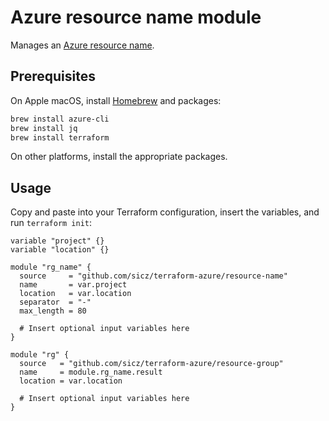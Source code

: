 # Azure resource name module

Manages an [Azure resource name](https://docs.microsoft.com/en-us/azure/architecture/best-practices/naming-conventions).

## Prerequisites

On Apple macOS, install [Homebrew](http://brew.sh/) and packages:
```bash
brew install azure-cli
brew install jq
brew install terraform
```
On other platforms, install the appropriate packages.

## Usage

Copy and paste into your Terraform configuration, insert the variables, and
run `terraform init`:
```hcl
variable "project" {}
variable "location" {}

module "rg_name" {
  source     = "github.com/sicz/terraform-azure/resource-name"
  name       = var.project
  location   = var.location
  separator  = "-"
  max_length = 80

  # Insert optional input variables here
}

module "rg" {
  source   = "github.com/sicz/terraform-azure/resource-group"
  name     = module.rg_name.result
  location = var.location

  # Insert optional input variables here
}
```

<!-- BEGINNING OF PRE-COMMIT-TERRAFORM DOCS HOOK -->
<!-- END OF PRE-COMMIT-TERRAFORM DOCS HOOK -->
